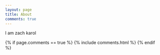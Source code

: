 ```yaml
---
layout: page
title: About
comments: true
---
```


I am zach karol

{% if page.comments == true %}
  {% include comments.html %}
{% endif %}